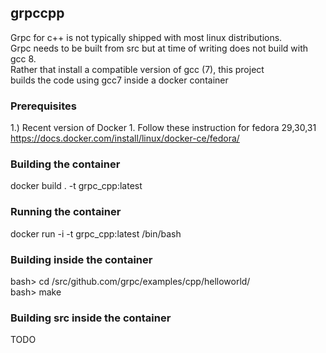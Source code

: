 ## grpccpp
Grpc for c++ is not typically shipped with most linux distributions.  
Grpc needs to be built from src but at time of writing does not build with gcc 8.  
Rather that install a compatible version of gcc (7), this project  
builds the code using gcc7 inside a docker container  
### Prerequisites
1.) Recent version of Docker 1. Follow these instruction for fedora 29,30,31    
https://docs.docker.com/install/linux/docker-ce/fedora/  
### Building the container
docker build . -t grpc_cpp:latest  
### Running the container
docker run -i -t grpc_cpp:latest /bin/bash  
### Building inside the container
bash> cd /src/github.com/grpc/examples/cpp/helloworld/  
bash> make  
### Building src inside the container 
TODO  

